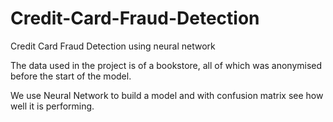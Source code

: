 # Credit-Card-Fraud-Detection
Credit Card Fraud Detection using neural network

The data used in the project is of a bookstore, all of which was anonymised before the start of the model.

We use Neural Network to build a model and with confusion matrix see how well it is performing.
